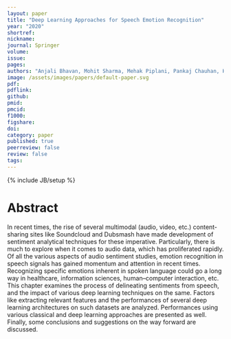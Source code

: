 ```yaml
---
layout: paper
title: "Deep Learning Approaches for Speech Emotion Recognition"
year: "2020"
shortref: 
nickname: 
journal: Springer
volume: 
issue: 
pages: 
authors: "Anjali Bhavan, Mohit Sharma, Mehak Piplani, Pankaj Chauhan, Hitkul, and Rajiv Ratn Shah"
image: /assets/images/papers/default-paper.svg
pdf: 
pdflink: 
github: 
pmid: 
pmcid: 
f1000: 
figshare: 
doi: 
category: paper
published: true
peerreview: false
review: false
tags: 
---
```


{% include JB/setup %}

# Abstract

In recent times, the rise of several multimodal (audio, video, etc.) content-sharing sites like Soundcloud and Dubsmash have made development of sentiment analytical techniques for these imperative. Particularly, there is much to explore when it comes to audio data, which has proliferated rapidly. Of all the various aspects of audio sentiment studies, emotion recognition in speech signals has gained momentum and attention in recent times. Recognizing specific emotions inherent in spoken language could go a long way in healthcare, information sciences, human–computer interaction, etc. This chapter examines the process of delineating sentiments from speech, and the impact of various deep learning techniques on the same. Factors like extracting relevant features and the performances of several deep learning architectures on such datasets are analyzed. Performances using various classical and deep learning approaches are presented as well. Finally, some conclusions and suggestions on the way forward are discussed.